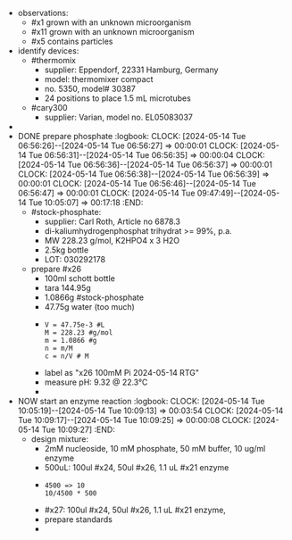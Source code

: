 - observations:
	- #x1 grown with an unknown microorganism
	- #x11 grown with an unknown microorganism
	- #x5 contains particles
- identify devices:
	- #thermomix
		- supplier: Eppendorf, 22331 Hamburg, Germany
		- model: thermomixer compact
		- no. 5350, model# 30387
		- 24 positions to place 1.5 mL microtubes
	- #cary300
		- supplier: Varian, model no. EL05083037
-
- DONE prepare phosphate
:logbook:
  CLOCK: [2024-05-14 Tue 06:56:26]--[2024-05-14 Tue 06:56:27] =>  00:00:01
  CLOCK: [2024-05-14 Tue 06:56:31]--[2024-05-14 Tue 06:56:35] =>  00:00:04
  CLOCK: [2024-05-14 Tue 06:56:36]--[2024-05-14 Tue 06:56:37] =>  00:00:01
  CLOCK: [2024-05-14 Tue 06:56:38]--[2024-05-14 Tue 06:56:39] =>  00:00:01
  CLOCK: [2024-05-14 Tue 06:56:46]--[2024-05-14 Tue 06:56:47] =>  00:00:01
  CLOCK: [2024-05-14 Tue 09:47:49]--[2024-05-14 Tue 10:05:07] =>  00:17:18
:END:
	- #stock-phosphate:
		- supplier: Carl Roth, Article no 6878.3
		- di-kaliumhydrogenphosphat trihydrat >= 99%, p.a.
		- MW 228.23 g/mol, K2HPO4 x 3 H2O
		- 2.5kg bottle
		- LOT: 030292178
	- prepare #x26
		- 100ml schott bottle
		- tara 144.95g
		- 1.0866g #stock-phosphate
		- 47.75g water (too much)
		-
		  ```calc
		  V = 47.75e-3 #L
		  M = 228.23 #g/mol
		  m = 1.0866 #g
		  n = m/M
		  c = n/V # M
		  ```
		- label as "x26 100mM Pi 2024-05-14 RTG"
		- measure pH: 9.32 @ 22.3°C
		-
- NOW start an enzyme reaction
:logbook:
  CLOCK: [2024-05-14 Tue 10:05:19]--[2024-05-14 Tue 10:09:13] =>  00:03:54
  CLOCK: [2024-05-14 Tue 10:09:17]--[2024-05-14 Tue 10:09:25] =>  00:00:08
  CLOCK: [2024-05-14 Tue 10:09:27]
:END:
	- design mixture:
		- 2mM nucleoside, 10 mM phosphate, 50 mM buffer, 10 ug/ml enzyme
		- 500uL: 100ul #x24, 50ul #x26, 1.1 uL #x21 enzyme
		-
		  ```calc
		  4500 => 10
		  10/4500 * 500
		  
		  ```
		- #x27: 100ul #x24, 50ul #x26, 1.1 uL #x21 enzyme,
		- prepare standards
		-